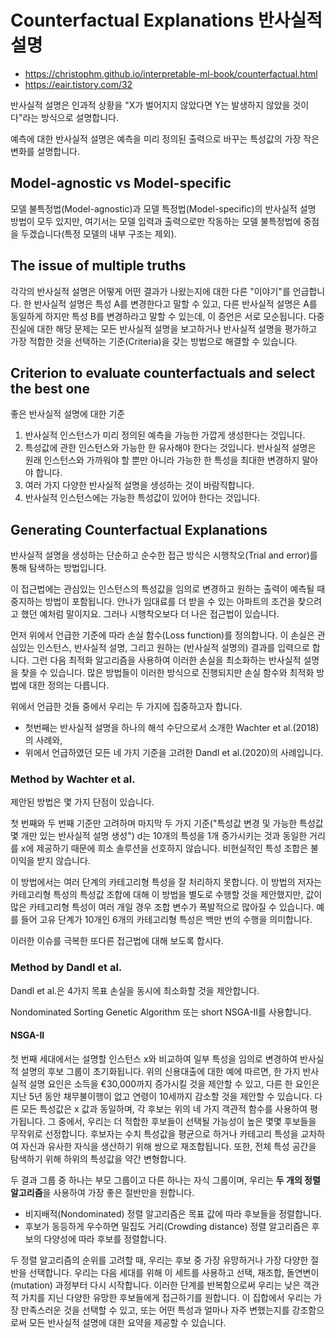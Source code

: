 # Counterfactual Explanations 반사실적 설명
* https://christophm.github.io/interpretable-ml-book/counterfactual.html
* https://eair.tistory.com/32

반사실적 설명은 인과적 상황을 "X가 벌어지지 않았다면 Y는 발생하지 않았을 것이다"라는 방식으로 설명합니다.

예측에 대한 반사실적 설명은 예측을 미리 정의된 출력으로 바꾸는 특성값의 가장 작은 변화를 설명합니다.


## Model-agnostic vs Model-specific
모델 불특정법(Model-agnostic)과 모델 특정법(Model-specific)의 반사실적 설명 방법이 모두 있지만, 여기서는 모델 입력과 출력으로만 작동하는 모델 불특정법에 중점을 두겠습니다(특정 모델의 내부 구조는 제외).

## The issue of multiple truths
각각의 반사실적 설명은 어떻게 어떤 결과가 나왔는지에 대한 다른 "이야기"를 언급합니다. 한 반사실적 설명은 특성 A를 변경한다고 말할 수 있고, 다른 반사실적 설명은 A를 동일하게 하지만 특성 B를 변경하라고 말할 수 있는데, 이 증언은 서로 모순됩니다. 다중 진실에 대한 해당 문제는 모든 반사실적 설명을 보고하거나 반사실적 설명을 평가하고 가장 적합한 것을 선택하는 기준(Criteria)을 갖는 방법으로 해결할 수 있습니다.

## Criterion to evaluate counterfactuals and select the best one
좋은 반사실적 설명에 대한 기준
1. 반사실적 인스턴스가 미리 정의된 예측을 가능한 가깝게 생성한다는 것입니다.
2. 특성값에 관한 인스턴스와 가능한 한 유사해야 한다는 것입니다.
    반사실적 설명은 원래 인스턴스와 가까워야 할 뿐만 아니라 가능한 한 특성을 최대한 변경하지 말아야 합니다.
3. 여러 가지 다양한 반사실적 설명을 생성하는 것이 바람직합니다.
4. 반사실적 인스턴스에는 가능한 특성값이 있어야 한다는 것입니다.

## Generating Counterfactual Explanations
반사실적 설명을 생성하는 단순하고 순수한 접근 방식은 시행착오(Trial and error)를 통해 탐색하는 방법입니다. 
 
이 접근법에는 관심있는 인스턴스의 특성값을 임의로 변경하고 원하는 출력이 예측될 때 중지하는 방법이 포함됩니다. 안나가 임대료를 더 받을 수 있는 아파트의 조건을 찾으려고 했던 예처럼 말이지요. 그러나 시행착오보다 더 나은 접근법이 있습니다. 

먼저 위에서 언급한 기준에 따라 손실 함수(Loss function)를 정의합니다. 이 손실은 관심있는 인스턴스, 반사실적 설명, 그리고 원하는 (반사실적 설명의) 결과를 입력으로 합니다. 
그런 다음 최적화 알고리즘을 사용하여 이러한 손실을 최소화하는 반사실적 설명을 찾을 수 있습니다. 많은 방법들이 이러한 방식으로 진행되지만 손실 함수와 최적화 방법에 대한 정의는 다릅니다.

위에서 언급한 것들 중에서 우리는 두 가지에 집중하고자 합니다. 

* 첫번째는 반사실적 설명을 하나의 해석 수단으로서 소개한 Wachter et al.(2018)의 사례와, 
* 위에서 언급하였던 모든 네 가지 기준을 고려한 Dandl et al.(2020)의 사례입니다.


### Method by Wachter et al. 

제안된 방법은 몇 가지 단점이 있습니다. 

첫 번째와 두 번째 기준만 고려하며 마지막 두 가지 기준("특성값 변경 및 가능한 특성값 몇 개만 있는 반사실적 설명 생성") d는 10개의 특성을 1개 증가시키는 것과 동일한 거리를 x에 제공하기 때문에 희소 솔루션을 선호하지 않습니다. 비현실적인 특성 조합은 불이익을 받지 않습니다.

이 방법에서는 여러 단계의 카테고리형 특성을 잘 처리하지 못합니다. 이 방법의 저자는 카테고리형 특성의 특성값 조합에 대해 이 방법을 별도로 수행할 것을 제안했지만, 값이 많은 카테고리형 특성이 여러 개일 경우 조합 변수가 폭발적으로 많아질 수 있습니다. 예를 들어 고유 단계가 10개인 6개의 카테고리형 특성은 백만 번의 수행을 의미합니다.

이러한 이슈를 극복한 또다른 접근법에 대해 보도록 합시다.

### Method by Dandl et al. 
Dandl et al.은 4가지 목표 손실을 동시에 최소화할 것을 제안합니다.

Nondominated Sorting Genetic Algorithm 또는 short NSGA-II를 사용합니다.

#### NSGA-II
첫 번째 세대에서는 설명할 인스턴스 x와 비교하여 일부 특성을 임의로 변경하여 반사실적 설명의 후보 그룹이 초기화됩니다. 위의 신용대출에 대한 예에 따르면, 한 가지 반사실적 설명 요인은 소득을 €30,000까지 증가시킬 것을 제안할 수 있고, 다른 한 요인은 지난 5년 동안 채무불이행이 없고 연령이 10세까지 감소할 것을 제안할 수 있습니다. 다른 모든 특성값은 x 값과 동일하며, 각 후보는 위의 네 가지 객관적 함수를 사용하여 평가됩니다. 그 중에서, 우리는 더 적합한 후보들이 선택될 가능성이 높은 몇몇 후보들을 무작위로 선정합니다. 후보자는 수치 특성값을 평균으로 하거나 카테고리 특성을 교차하여 자신과 유사한 자식을 생산하기 위해 쌍으로 재조합됩니다. 또한, 전체 특성 공간을 탐색하기 위해 하위의 특성값을 약간 변형합니다.

두 결과 그룹 중 하나는 부모 그룹이고 다른 하나는 자식 그룹이며, 우리는 **두 개의 정렬 알고리즘**을 사용하여 가장 좋은 절반만을 원합니다. 
* 비지배적(Nondominated) 정렬 알고리즘은 목표 값에 따라 후보들을 정렬합니다. 
* 후보가 동등하게 우수하면 밀집도 거리(Crowding distance) 정렬 알고리즘은 후보의 다양성에 따라 후보를 정렬합니다.

두 정렬 알고리즘의 순위를 고려할 때, 우리는 후보 중 가장 유망하거나 가장 다양한 절반을 선택합니다. 우리는 다음 세대를 위해 이 세트를 사용하고 선택, 재조합, 돌연변이(mutation) 과정부터 다시 시작합니다. 이러한 단계를 반복함으로써 우리는 낮은 객관적 가치를 지닌 다양한 유망한 후보들에게 접근하기를 원합니다. 이 집합에서 우리는 가장 만족스러운 것을 선택할 수 있고, 또는 어떤 특성과 얼마나 자주 변했는지를 강조함으로써 모든 반사실적 설명에 대한 요약을 제공할 수 있습니다.


